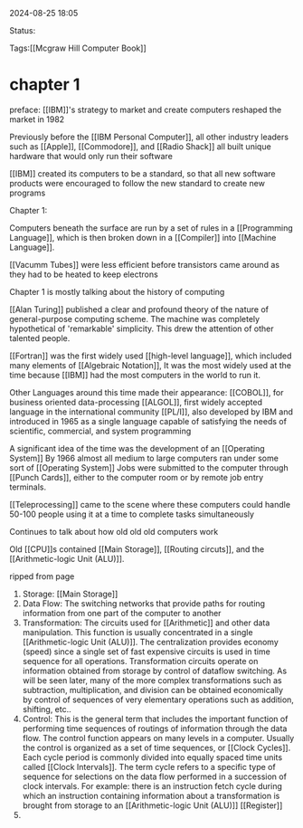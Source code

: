 
2024-08-25 18:05

Status:

Tags:[[Mcgraw Hill Computer Book]]

# chapter 1

preface: [[IBM]]'s strategy to market and create computers reshaped the market in 1982

Previously before the [[IBM Personal Computer]], all other industry leaders such as [[Apple]], [[Commodore]], and [[Radio Shack]] all built unique hardware that would only run their software

[[IBM]] created its computers to be a standard, so that all new software products were encouraged to follow the new standard to create new programs

Chapter 1:

Computers beneath the surface are run by a set of rules in a [[Programming Language]],  which is then broken down in a [[Compiler]] into [[Machine Language]].

[[Vacumm Tubes]] were less efficient before transistors came around as they had to be heated to keep electrons 

Chapter 1 is mostly talking about the history of computing

[[Alan Turing]] published a clear and profound theory of the nature of general-purpose computing scheme. The machine was completely hypothetical of 'remarkable' simplicity. This drew the attention of other talented people.

[[Fortran]] was the first widely used [[high-level language]], which included many elements of [[Algebraic Notation]], It was the most widely used at the time because [[IBM]] had the most computers in the world to run it.

Other Languages around this time made their appearance:
[[COBOL]], for business oriented data-processing
[[ALGOL]], first widely accepted language in the international community
[[PL/I]], also developed by IBM and introduced in 1965 as a single language capable of satisfying the needs of scientific, commercial, and system programming

A significant idea of the time was the development of an [[Operating System]]
By 1966 almost all medium to large computers ran under some sort of [[Operating System]]
Jobs were submitted to the computer through [[Punch Cards]], either to the computer room or by remote job entry terminals.

[[Teleprocessing]] came to the scene where these computers could handle 50-100 people using it at a time to complete tasks simultaneously

Continues to talk about how old old old computers work

Old [[CPU]]s contained [[Main Storage]], [[Routing circuts]], and the [[Arithmetic-logic Unit (ALU)]]. 

ripped from page

1. Storage: [[Main Storage]]
2. Data Flow: The switching networks that provide paths for routing information from one part of the computer to another
3. Transformation: The circuits used for [[Arithmetic]] and other data manipulation. This function is usually concentrated in a single [[Arithmetic-logic Unit (ALU)]]. The centralization provides economy (speed) since a single set of fast expensive circuits is used in time sequence for all operations. Transformation circuits operate on information obtained from storage by control of dataflow switching. As will be seen later, many of the more complex transformations such as subtraction, multiplication, and division can be obtained economically by control of sequences of very elementary operations such as addition, shifting, etc..
4. Control: This is the general term that includes the important function of performing time sequences of routings of information through the data flow. The control function appears on many levels in a computer. Usually the control is organized as a set of time sequences, or [[Clock Cycles]]. Each cycle period is commonly divided into equally spaced time units called [[Clock Intervals]]. The term cycle refers to a specific type of sequence for selections on the data flow performed in a succession of clock intervals. For example: there is an instruction fetch cycle during which an instruction containing information about a transformation is brought from storage to an [[Arithmetic-logic Unit (ALU)]] [[Register]] 
5. 
